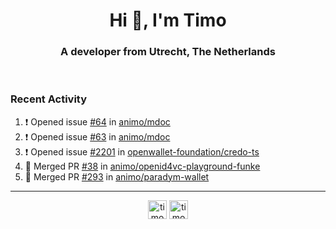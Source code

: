<h1 align="center">Hi 👋, I'm Timo</h1>
<h3 align="center">A developer from Utrecht, The Netherlands</h3>
<br/>
<!-- https://github.com/rahuldkjain/github-profile-readme-generator --!>

<!--  <p align="left"><img src="https://github-readme-stats.vercel.app/api?username=timoglastra&show_icons=true&count_private=true&" alt="timoglastra" /></p> --!>

<!--
Github language stats
<p align="left"><img src="https://github-readme-stats.vercel.app/api/top-langs/?username=timoglastra&layout=compact" alt="timoglastra" /><p>
-->

<!-- Codestats language stats -->
<!-- <p align="left"><img src="https://codestats-readme.vercel.app/api/top-langs/?username=timoglastra&layout=compact&language_count=12" alt="timoglastra" /><p>    --!>
  
<h3>Recent Activity</h3>

<!--START_SECTION:activity-->
1. ❗ Opened issue [#64](https://github.com/animo/mdoc/issues/64) in [animo/mdoc](https://github.com/animo/mdoc)
2. ❗ Opened issue [#63](https://github.com/animo/mdoc/issues/63) in [animo/mdoc](https://github.com/animo/mdoc)
3. ❗ Opened issue [#2201](https://github.com/openwallet-foundation/credo-ts/issues/2201) in [openwallet-foundation/credo-ts](https://github.com/openwallet-foundation/credo-ts)
4. 🎉 Merged PR [#38](https://github.com/animo/openid4vc-playground-funke/pull/38) in [animo/openid4vc-playground-funke](https://github.com/animo/openid4vc-playground-funke)
5. 🎉 Merged PR [#293](https://github.com/animo/paradym-wallet/pull/293) in [animo/paradym-wallet](https://github.com/animo/paradym-wallet)
<!--END_SECTION:activity-->

---

<p align="center">
<a href="https://twitter.com/timoglastra" target="blank"><img align="center" src="https://cdn.jsdelivr.net/npm/simple-icons@3.0.1/icons/twitter.svg" alt="timoglastra" height="30" width="30" /></a>
<a href="https://linkedin.com/in/timoglastra" target="blank"><img align="center" src="https://cdn.jsdelivr.net/npm/simple-icons@3.0.1/icons/linkedin.svg" alt="timoglastra" height="30" width="30" /></a>
</p>




